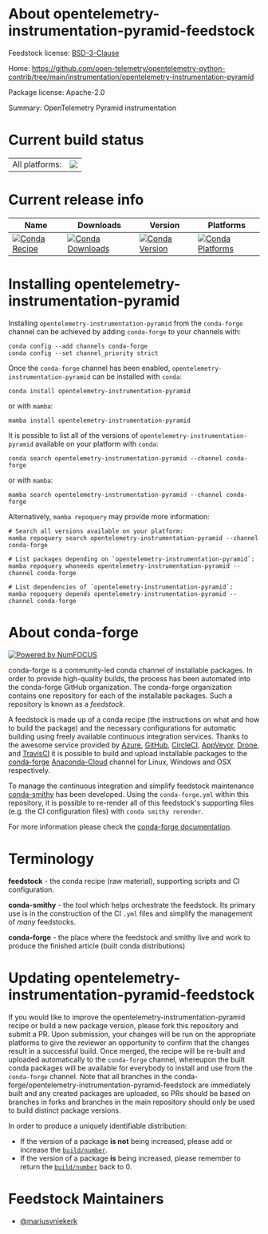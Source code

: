 About opentelemetry-instrumentation-pyramid-feedstock
=====================================================

Feedstock license: [BSD-3-Clause](https://github.com/conda-forge/opentelemetry-instrumentation-pyramid-feedstock/blob/main/LICENSE.txt)

Home: https://github.com/open-telemetry/opentelemetry-python-contrib/tree/main/instrumentation/opentelemetry-instrumentation-pyramid

Package license: Apache-2.0

Summary: OpenTelemetry Pyramid instrumentation

Current build status
====================


<table><tr><td>All platforms:</td>
    <td>
      <a href="https://dev.azure.com/conda-forge/feedstock-builds/_build/latest?definitionId=13862&branchName=main">
        <img src="https://dev.azure.com/conda-forge/feedstock-builds/_apis/build/status/opentelemetry-instrumentation-pyramid-feedstock?branchName=main">
      </a>
    </td>
  </tr>
</table>

Current release info
====================

| Name | Downloads | Version | Platforms |
| --- | --- | --- | --- |
| [![Conda Recipe](https://img.shields.io/badge/recipe-opentelemetry--instrumentation--pyramid-green.svg)](https://anaconda.org/conda-forge/opentelemetry-instrumentation-pyramid) | [![Conda Downloads](https://img.shields.io/conda/dn/conda-forge/opentelemetry-instrumentation-pyramid.svg)](https://anaconda.org/conda-forge/opentelemetry-instrumentation-pyramid) | [![Conda Version](https://img.shields.io/conda/vn/conda-forge/opentelemetry-instrumentation-pyramid.svg)](https://anaconda.org/conda-forge/opentelemetry-instrumentation-pyramid) | [![Conda Platforms](https://img.shields.io/conda/pn/conda-forge/opentelemetry-instrumentation-pyramid.svg)](https://anaconda.org/conda-forge/opentelemetry-instrumentation-pyramid) |

Installing opentelemetry-instrumentation-pyramid
================================================

Installing `opentelemetry-instrumentation-pyramid` from the `conda-forge` channel can be achieved by adding `conda-forge` to your channels with:

```
conda config --add channels conda-forge
conda config --set channel_priority strict
```

Once the `conda-forge` channel has been enabled, `opentelemetry-instrumentation-pyramid` can be installed with `conda`:

```
conda install opentelemetry-instrumentation-pyramid
```

or with `mamba`:

```
mamba install opentelemetry-instrumentation-pyramid
```

It is possible to list all of the versions of `opentelemetry-instrumentation-pyramid` available on your platform with `conda`:

```
conda search opentelemetry-instrumentation-pyramid --channel conda-forge
```

or with `mamba`:

```
mamba search opentelemetry-instrumentation-pyramid --channel conda-forge
```

Alternatively, `mamba repoquery` may provide more information:

```
# Search all versions available on your platform:
mamba repoquery search opentelemetry-instrumentation-pyramid --channel conda-forge

# List packages depending on `opentelemetry-instrumentation-pyramid`:
mamba repoquery whoneeds opentelemetry-instrumentation-pyramid --channel conda-forge

# List dependencies of `opentelemetry-instrumentation-pyramid`:
mamba repoquery depends opentelemetry-instrumentation-pyramid --channel conda-forge
```


About conda-forge
=================

[![Powered by
NumFOCUS](https://img.shields.io/badge/powered%20by-NumFOCUS-orange.svg?style=flat&colorA=E1523D&colorB=007D8A)](https://numfocus.org)

conda-forge is a community-led conda channel of installable packages.
In order to provide high-quality builds, the process has been automated into the
conda-forge GitHub organization. The conda-forge organization contains one repository
for each of the installable packages. Such a repository is known as a *feedstock*.

A feedstock is made up of a conda recipe (the instructions on what and how to build
the package) and the necessary configurations for automatic building using freely
available continuous integration services. Thanks to the awesome service provided by
[Azure](https://azure.microsoft.com/en-us/services/devops/), [GitHub](https://github.com/),
[CircleCI](https://circleci.com/), [AppVeyor](https://www.appveyor.com/),
[Drone](https://cloud.drone.io/welcome), and [TravisCI](https://travis-ci.com/)
it is possible to build and upload installable packages to the
[conda-forge](https://anaconda.org/conda-forge) [Anaconda-Cloud](https://anaconda.org/)
channel for Linux, Windows and OSX respectively.

To manage the continuous integration and simplify feedstock maintenance
[conda-smithy](https://github.com/conda-forge/conda-smithy) has been developed.
Using the ``conda-forge.yml`` within this repository, it is possible to re-render all of
this feedstock's supporting files (e.g. the CI configuration files) with ``conda smithy rerender``.

For more information please check the [conda-forge documentation](https://conda-forge.org/docs/).

Terminology
===========

**feedstock** - the conda recipe (raw material), supporting scripts and CI configuration.

**conda-smithy** - the tool which helps orchestrate the feedstock.
                   Its primary use is in the construction of the CI ``.yml`` files
                   and simplify the management of *many* feedstocks.

**conda-forge** - the place where the feedstock and smithy live and work to
                  produce the finished article (built conda distributions)


Updating opentelemetry-instrumentation-pyramid-feedstock
========================================================

If you would like to improve the opentelemetry-instrumentation-pyramid recipe or build a new
package version, please fork this repository and submit a PR. Upon submission,
your changes will be run on the appropriate platforms to give the reviewer an
opportunity to confirm that the changes result in a successful build. Once
merged, the recipe will be re-built and uploaded automatically to the
`conda-forge` channel, whereupon the built conda packages will be available for
everybody to install and use from the `conda-forge` channel.
Note that all branches in the conda-forge/opentelemetry-instrumentation-pyramid-feedstock are
immediately built and any created packages are uploaded, so PRs should be based
on branches in forks and branches in the main repository should only be used to
build distinct package versions.

In order to produce a uniquely identifiable distribution:
 * If the version of a package **is not** being increased, please add or increase
   the [``build/number``](https://docs.conda.io/projects/conda-build/en/latest/resources/define-metadata.html#build-number-and-string).
 * If the version of a package **is** being increased, please remember to return
   the [``build/number``](https://docs.conda.io/projects/conda-build/en/latest/resources/define-metadata.html#build-number-and-string)
   back to 0.

Feedstock Maintainers
=====================

* [@mariusvniekerk](https://github.com/mariusvniekerk/)

